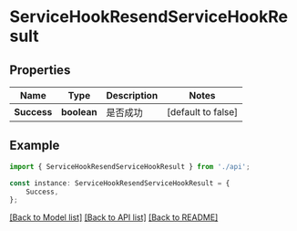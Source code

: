 # ServiceHookResendServiceHookResult


## Properties

Name | Type | Description | Notes
------------ | ------------- | ------------- | -------------
**Success** | **boolean** | 是否成功 | [default to false]

## Example

```typescript
import { ServiceHookResendServiceHookResult } from './api';

const instance: ServiceHookResendServiceHookResult = {
    Success,
};
```

[[Back to Model list]](../README.md#documentation-for-models) [[Back to API list]](../README.md#documentation-for-api-endpoints) [[Back to README]](../README.md)
